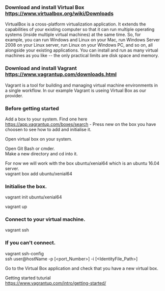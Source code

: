 ### Download and install Virtual Box https://www.virtualbox.org/wiki/Downloads  
VirtualBox is a cross-platform virtualization application. It extends the capabilities of your existing computer so that it can run multiple operating systems (inside multiple virtual machines) at the same time. So, for example, you can run Windows and Linux on your Mac, run Windows Server 2008 on your Linux server, run Linux on your Windows PC, and so on, all alongside your existing applications. You can install and run as many virtual machines as you like -- the only practical limits are disk space and memory.  

### Download and install Vagrant https://www.vagrantup.com/downloads.html  
Vagrant is a tool for building and managing virtual machine environments in a single workflow. In our example Vagrant is useing Virtual Box as our provider.  

### Before getting started  
Add a box to your system. Find one here https://app.vagrantup.com/boxes/search - Press new on the box you have choosen to see how to add and initialise it.  

Open virtual box on your system.  

Open Git Bash or cmder.  
Make a new directory and cd into it.  

For now we will work with the box ubuntu/xenial64 which is an ubuntu 16.04 server.  
vagrant box add ubuntu/xenial64  

### Initialise the box.  
vagrant init ubuntu/xenial64  

vagrant up  

### Connect to your virtual machine.  
vagrant ssh  

### If you can't connect.  
vagrant ssh-config  
ssh user@hostName -p [<port_Number>] -i [<IdentityFile_Path>]  

Go to the Virtual Box application and check that you have a new virtual box.  

Getting started tuturial  
https://www.vagrantup.com/intro/getting-started/  
